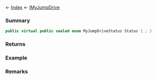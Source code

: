 ← [Index](Api-Index) ← [IMyJumpDrive](Sandbox.ModAPI.Ingame.IMyJumpDrive)

### Summary

```csharp
public virtual public sealed enum MyJumpDriveStatus Status { ; }
```

### Returns

### Example

### Remarks

